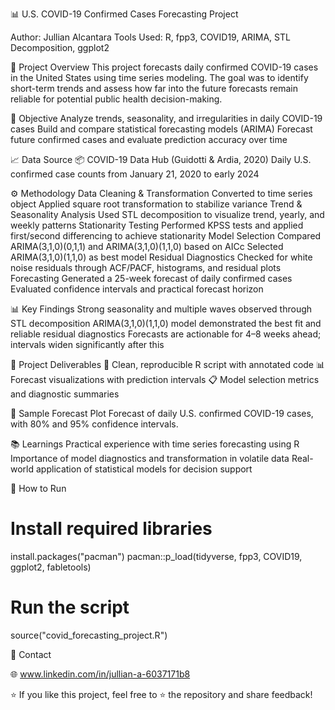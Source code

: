 📊 U.S. COVID-19 Confirmed Cases Forecasting Project

Author: Jullian Alcantara
Tools Used: R, fpp3, COVID19, ARIMA, STL Decomposition, ggplot2

📌 Project Overview
This project forecasts daily confirmed COVID-19 cases in the United States using time series modeling. The goal was to identify short-term trends and assess how far into the future forecasts remain reliable for potential public health decision-making.

🎯 Objective
Analyze trends, seasonality, and irregularities in daily COVID-19 cases
Build and compare statistical forecasting models (ARIMA)
Forecast future confirmed cases and evaluate prediction accuracy over time

📈 Data Source
📦 COVID-19 Data Hub (Guidotti & Ardia, 2020)
Daily U.S. confirmed case counts from January 21, 2020 to early 2024

⚙️ Methodology
Data Cleaning & Transformation
Converted to time series object
Applied square root transformation to stabilize variance
Trend & Seasonality Analysis
Used STL decomposition to visualize trend, yearly, and weekly patterns
Stationarity Testing
Performed KPSS tests and applied first/second differencing to achieve stationarity
Model Selection
Compared ARIMA(3,1,0)(0,1,1) and ARIMA(3,1,0)(1,1,0) based on AICc
Selected ARIMA(3,1,0)(1,1,0) as best model
Residual Diagnostics
Checked for white noise residuals through ACF/PACF, histograms, and residual plots
Forecasting
Generated a 25-week forecast of daily confirmed cases
Evaluated confidence intervals and practical forecast horizon

📊 Key Findings
Strong seasonality and multiple waves observed through STL decomposition
ARIMA(3,1,0)(1,1,0) model demonstrated the best fit and reliable residual diagnostics
Forecasts are actionable for 4–8 weeks ahead; intervals widen significantly after this

📑 Project Deliverables
📜 Clean, reproducible R script with annotated code
📊 Forecast visualizations with prediction intervals
📋 Model selection metrics and diagnostic summaries

📌 Sample Forecast Plot
Forecast of daily U.S. confirmed COVID-19 cases, with 80% and 95% confidence intervals.

📚 Learnings
Practical experience with time series forecasting using R
Importance of model diagnostics and transformation in volatile data
Real-world application of statistical models for decision support

📂 How to Run
# Install required libraries
install.packages("pacman")
pacman::p_load(tidyverse, fpp3, COVID19, ggplot2, fabletools)

# Run the script
source("covid_forecasting_project.R")

📣 Contact

  🌐 www.linkedin.com/in/jullian-a-6037171b8

⭐ If you like this project, feel free to ⭐ the repository and share feedback!
